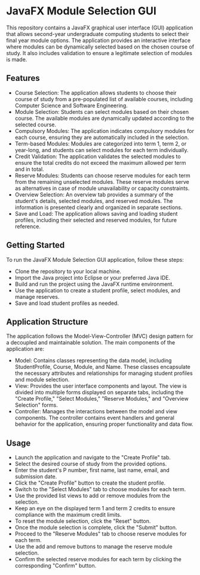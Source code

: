 # JavaFX Module Selection GUI
This repository contains a JavaFX graphical user interface (GUI) application that allows second-year undergraduate computing students to select their final year module options. The application provides an interactive interface where modules can be dynamically selected based on the chosen course of study. It also includes validation to ensure a legitimate selection of modules is made.

## Features
- Course Selection: The application allows students to choose their course of study from a pre-populated list of available courses, including Computer Science and Software Engineering.
- Module Selection: Students can select modules based on their chosen course. The available modules are dynamically updated according to the selected course.
- Compulsory Modules: The application indicates compulsory modules for each course, ensuring they are automatically included in the selection.
- Term-based Modules: Modules are categorized into term 1, term 2, or year-long, and students can select modules for each term individually.
- Credit Validation: The application validates the selected modules to ensure the total credits do not exceed the maximum allowed per term and in total.
- Reserve Modules: Students can choose reserve modules for each term from the remaining unselected modules. These reserve modules serve as alternatives in case of module unavailability or capacity constraints.
- Overview Selection: An overview tab provides a summary of the student's details, selected modules, and reserved modules. The information is presented clearly and organized in separate sections.
- Save and Load: The application allows saving and loading student profiles, including their selected and reserved modules, for future reference.

## Getting Started

To run the JavaFX Module Selection GUI application, follow these steps:

- Clone the repository to your local machine.
- Import the Java project into Eclipse or your preferred Java IDE.
- Build and run the project using the JavaFX runtime environment.
- Use the application to create a student profile, select modules, and manage reserves.
- Save and load student profiles as needed.

## Application Structure
The application follows the Model-View-Controller (MVC) design pattern for a decoupled and maintainable solution. The main components of the application are:

- Model: Contains classes representing the data model, including StudentProfile, Course, Module, and Name. These classes encapsulate the necessary attributes and relationships for managing student profiles and module selection.
- View: Provides the user interface components and layout. The view is divided into multiple forms displayed on separate tabs, including the "Create Profile," "Select Modules," "Reserve Modules," and "Overview Selection" forms.
- Controller: Manages the interactions between the model and view components. The controller contains event handlers and general behavior for the application, ensuring proper functionality and data flow.

## Usage
- Launch the application and navigate to the "Create Profile" tab.
- Select the desired course of study from the provided options.
- Enter the student's P number, first name, last name, email, and submission date.
- Click the "Create Profile" button to create the student profile.
- Switch to the "Select Modules" tab to choose modules for each term.
- Use the provided list views to add or remove modules from the selection.
- Keep an eye on the displayed term 1 and term 2 credits to ensure compliance with the maximum credit limits.
- To reset the module selection, click the "Reset" button.
- Once the module selection is complete, click the "Submit" button.
- Proceed to the "Reserve Modules" tab to choose reserve modules for each term.
- Use the add and remove buttons to manage the reserve module selection.
- Confirm the selected reserve modules for each term by clicking the corresponding "Confirm" button.
